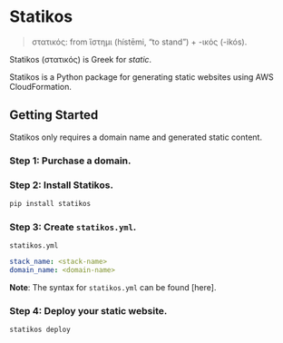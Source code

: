 # Statikos

> στατικός: from ἵστημι (hístēmi, “to stand”) +‎ -ικός (-ikós).

Statikos (στατικός) is Greek for *static*.

Statikos is a Python package for generating static websites using AWS CloudFormation.

## Getting Started

Statikos only requires a domain name and generated static content.

### Step 1: Purchase a domain.

### Step 2: Install Statikos.

```bash
pip install statikos
```

### Step 3: Create `statikos.yml`.

`statikos.yml`

```yaml
stack_name: <stack-name>
domain_name: <domain-name>
```

**Note**: The syntax for `statikos.yml` can be found [here].

### Step 4: Deploy your static website.

```bash
statikos deploy
```
